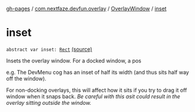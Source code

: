 [gh-pages](../../index.md) / [com.nextfaze.devfun.overlay](../index.md) / [OverlayWindow](index.md) / [inset](./inset.md)

# inset

`abstract var inset: `[`Rect`](https://developer.android.com/reference/android/graphics/Rect.html) [(source)](https://github.com/NextFaze/dev-fun/tree/master/devfun/src/main/java/com/nextfaze/devfun/overlay/OverlayWindow.kt#L99)

Insets the overlay window. For a docked window, a pos

e.g. The DevMenu cog has an inset of half its width (and thus sits half way off the window).

For non-docking overlays, this will affect how it sits if you try to drag it off window when it snaps back. *Be careful with this asit could result in the overlay sitting outside the window.*


